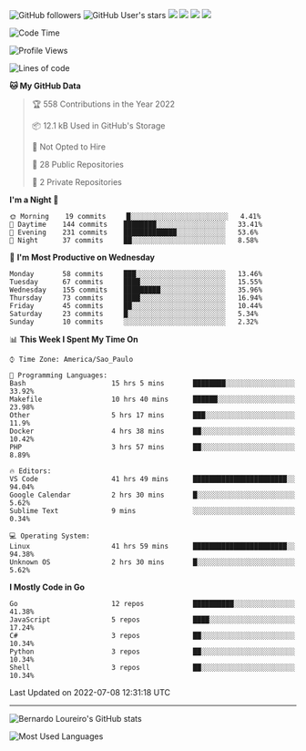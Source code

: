 ![GitHub followers](https://img.shields.io/github/followers/bernardolm?style=for-the-badge&label=GitHub%20followers) ![GitHub User's stars](https://img.shields.io/github/stars/bernardolm?style=for-the-badge&label=GitHub%20User's%20stars) [![](https://img.shields.io/static/v1?logo=linkedin&label=LinkedIn&message=bernardolm&color=0A66C2&style=for-the-badge)](https://www.linkedin.com/in/bernardolm) [![](https://img.shields.io/static/v1?logo=lastdotfm&label=last.fm&message=bernardolm&color=D51007&style=for-the-badge)](https://www.last.fm/user/bernardolm) [![](https://img.shields.io/static/v1?logo=spotify&label=spotify&message=bernardolou&color=1ED760&style=for-the-badge)](https://open.spotify.com/user/bernardolou) [![](https://img.shields.io/static/v1?logo=awesomelists&label=My%20awesome%20stars&message=⭐⭐⭐&color=FC60A8&style=for-the-badge)](https://github.com/bernardolm/awesome-stars)

<!--START_SECTION:waka-->
![Code Time](http://img.shields.io/badge/Code%20Time-1%2C567%20hrs%2054%20mins-blue)

![Profile Views](http://img.shields.io/badge/Profile%20Views-0-blue)

![Lines of code](https://img.shields.io/badge/From%20Hello%20World%20I%27ve%20Written--15%20Thousand%20lines%20of%20code-blue)

**🐱 My GitHub Data**

> 🏆 558 Contributions in the Year 2022
 >
> 📦 12.1 kB Used in GitHub's Storage
 >
> 🚫 Not Opted to Hire
 >
> 📜 28 Public Repositories
 >
> 🔑 2 Private Repositories
 >
**I'm a Night 🦉**

```text
🌞 Morning    19 commits     █░░░░░░░░░░░░░░░░░░░░░░░░   4.41%
🌆 Daytime    144 commits    ████████░░░░░░░░░░░░░░░░░   33.41%
🌃 Evening    231 commits    █████████████░░░░░░░░░░░░   53.6%
🌙 Night      37 commits     ██░░░░░░░░░░░░░░░░░░░░░░░   8.58%

```
📅 **I'm Most Productive on Wednesday**

```text
Monday       58 commits     ███░░░░░░░░░░░░░░░░░░░░░░   13.46%
Tuesday      67 commits     ████░░░░░░░░░░░░░░░░░░░░░   15.55%
Wednesday    155 commits    █████████░░░░░░░░░░░░░░░░   35.96%
Thursday     73 commits     ████░░░░░░░░░░░░░░░░░░░░░   16.94%
Friday       45 commits     ██░░░░░░░░░░░░░░░░░░░░░░░   10.44%
Saturday     23 commits     █░░░░░░░░░░░░░░░░░░░░░░░░   5.34%
Sunday       10 commits     ░░░░░░░░░░░░░░░░░░░░░░░░░   2.32%

```


📊 **This Week I Spent My Time On**

```text
⌚︎ Time Zone: America/Sao_Paulo

💬 Programming Languages:
Bash                     15 hrs 5 mins       ████████░░░░░░░░░░░░░░░░░   33.92%
Makefile                 10 hrs 40 mins      ██████░░░░░░░░░░░░░░░░░░░   23.98%
Other                    5 hrs 17 mins       ███░░░░░░░░░░░░░░░░░░░░░░   11.9%
Docker                   4 hrs 38 mins       ██░░░░░░░░░░░░░░░░░░░░░░░   10.42%
PHP                      3 hrs 57 mins       ██░░░░░░░░░░░░░░░░░░░░░░░   8.89%

🔥 Editors:
VS Code                  41 hrs 49 mins      ███████████████████████░░   94.04%
Google Calendar          2 hrs 30 mins       █░░░░░░░░░░░░░░░░░░░░░░░░   5.62%
Sublime Text             9 mins              ░░░░░░░░░░░░░░░░░░░░░░░░░   0.34%

💻 Operating System:
Linux                    41 hrs 59 mins      ███████████████████████░░   94.38%
Unknown OS               2 hrs 30 mins       █░░░░░░░░░░░░░░░░░░░░░░░░   5.62%

```

**I Mostly Code in Go**

```text
Go                       12 repos            ██████████░░░░░░░░░░░░░░░   41.38%
JavaScript               5 repos             ████░░░░░░░░░░░░░░░░░░░░░   17.24%
C#                       3 repos             ██░░░░░░░░░░░░░░░░░░░░░░░   10.34%
Python                   3 repos             ██░░░░░░░░░░░░░░░░░░░░░░░   10.34%
Shell                    3 repos             ██░░░░░░░░░░░░░░░░░░░░░░░   10.34%

```




 Last Updated on 2022-07-08 12:31:18 UTC
<!--END_SECTION:waka-->

---

![Bernardo Loureiro's GitHub stats](https://github-readme-stats.vercel.app/api?username=bernardolm&count_private=true&show_icons=true&theme=nightowl&include_all_commits=true)

![Most Used Languages](https://github-readme-stats.vercel.app/api/top-langs/?username=bernardolm&theme=nightowl&langs_count=99)
